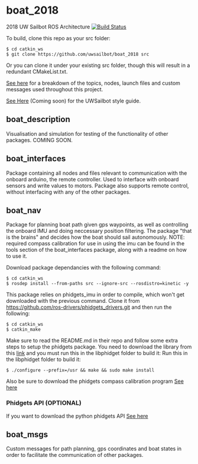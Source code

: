 # boat_2018
2018 UW Sailbot ROS Architecture
[![Build Status](https://travis-ci.org/uwsailbot/boat_2018.svg?branch=master)](https://travis-ci.org/uwsailbot/boat_2018)


To build, clone this repo as your src folder:

	$ cd catkin_ws
	$ git clone https://github.com/uwsailbot/boat_2018 src

Or you can clone it under your existing src folder, though this will result in a redundant CMakeList.txt.


[See here](https://docs.google.com/spreadsheets/d/e/2PACX-1vRJPwn2XdzYAXsQpauvrPZ5q93W5B0C67GXXE5j3xL2SomwScCGoXGPIHMnfCvfF4DZ18LwXwg1yf4g/pubhtml) for a breakdown of the topics, nodes, launch files and custom messages used throughout this project.

[See Here]() (Coming soon) for the UWSailbot style guide.

## boat_description
Visualisation and simulation for testing of the functionality of other packages.  COMING SOON.

## boat_interfaces
Package containing all nodes and files relevant to communication with the onboard arduino, the remote controller.  Used to interface with onboard sensors and write values to motors.  Package also supports remote control, without interfacing with any of the other packages.

## boat_nav 
Package for planning boat path given gps waypoints, as well as controlling the onboard IMU and doing neccessary position filtering.  The package "that is the brains" and decides how the boat should sail autonomously.  NOTE: required compass calibration for use in using the imu can be found in the tools section of the boat_interfaces package, along with a readme on how to use it.

 Download package dependancies with the following command:

	$ cd catkin_ws
	$ rosdep install --from-paths src --ignore-src --rosdistro=kinetic -y
	
This package relies on phidgets_imu in order to compile, which won't get downloaded with the previous command.  Clone it from https://github.com/ros-drivers/phidgets_drivers.git and then run the following:
	
	$ cd catkin_ws
	$ catkin_make

Make sure to read the README.md in their repo and follow some extra steps to setup the phidgets package.
You need to download the library from this [link](https://www.phidgets.com/downloads/phidget22/libraries/linux/libphidget22.tar.gz) and you must run this in the libphidget folder to build it:
Run this in the libphidget folder to build it:
	
	$ ./configure --prefix=/usr && make && sudo make install

Also be sure to download the phidgets compass calibration program [See here](https://www.phidgets.com/?tier=3&catid=10&pcid=8&prodid=32)

### Phidgets API (OPTIONAL)
If you want to download the python phidgets API [See here](https://www.phidgets.com/docs/Language_-_Python#Install_Phidget_Python_module_for_Linux)

## boat_msgs
Custom messages for path planning, gps coordinates and boat states in order to facilitate the communication of other packages.
